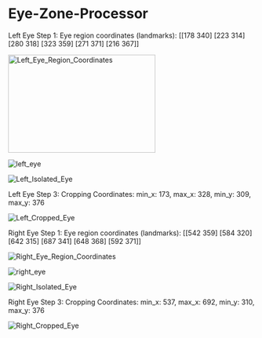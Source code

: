 # Eye-Zone-Processor

Left Eye Step 1: Eye region coordinates (landmarks):
 [[178 340]
 [223 314]
 [280 318]
 [323 359]
 [271 371]
 [216 367]]


<img src="[https://github.com/user-attachments/assets/f5d54ac7-b8ba-4279-b850-ac3473b3e775](https://github.com/user-attachments/assets/f5d54ac7-b8ba-4279-b850-ac3473b3e775)" alt="Left_Eye_Region_Coordinates" width="300" height="200">

![left_eye](https://github.com/user-attachments/assets/3156c511-1754-4799-ad6c-ea00c19ad44e)

![Left_Isolated_Eye](https://github.com/user-attachments/assets/11c24932-9533-4640-88b6-666445458e8a)

Left Eye Step 3: Cropping Coordinates:
min_x: 173, max_x: 328, min_y: 309, max_y: 376

![Left_Cropped_Eye](https://github.com/user-attachments/assets/7f209a13-4d88-4e93-b08a-904aa77e4578)

Right Eye Step 1: Eye region coordinates (landmarks):
 [[542 359]
 [584 320]
 [642 315]
 [687 341]
 [648 368]
 [592 371]]

 ![Right_Eye_Region_Coordinates](https://github.com/user-attachments/assets/b7f42e38-7804-4c47-930b-ca190d8d91ef)

 ![right_eye](https://github.com/user-attachments/assets/33a1b7f1-3b7a-4c23-9bc5-81feb20805fd)

 ![Right_Isolated_Eye](https://github.com/user-attachments/assets/18b845a0-1f8d-41ac-ab05-25d31eaf6ea4)

Right Eye Step 3: Cropping Coordinates:
min_x: 537, max_x: 692, min_y: 310, max_y: 376

![Right_Cropped_Eye](https://github.com/user-attachments/assets/47bbad00-cb5e-417e-a0d9-339f4ea107a1)



